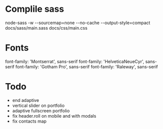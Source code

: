
# Complile sass
node-sass -w --sourcemap=none --no-cache --output-style=compact docs/sass/main.sass docs/css/main.css

# Fonts
font-family: 'Montserrat', sans-serif
font-family: 'HelveticaNeueCyr', sans-serif
font-family: 'Gotham Pro', sans-serif
font-family: 'Raleway', sans-serif

# Todo
- end adaptive
- vertical slider on portfolio
- adaptive fullscreen portfolio
- fix header.roll on mobile and with modals
- fix contacts map